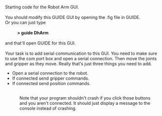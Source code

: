 Starting code for the Robot Arm GUI.<br>
<br>
You should modify this GUIDE GUI by opening the .fig file in GUIDE.<br>
Or you can just type<br>
<br>
<span style="margin-left: 40px;"><b>> guide DhArm</b></span><br>
<br>
and that'll open GUIDE for this GUI.<br>
<br>
Your task is to add serial communication to this GUI. You need to make sure 
to use the com port box and open a serial connection.  Then move the joints 
and gripper as they move.  Really that's just three things you need to add.<br>

<ul>
<li>Open a serial connection to the robot.</li>
<li>If connected send gripper commands.</li>
<li>If connected send position commands.</li>
<ul>
<br>
Note that your program shouldn't crash if you click those buttons and you aren't 
connected.  It should just display a message to the console instead of crashing.
